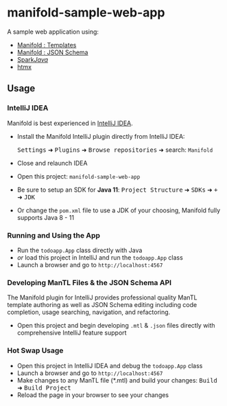 # manifold-sample-web-app
A sample web application using:
* [Manifold : Templates](http://manifold.systems/manifold-templates.html)
* [Manifold : JSON Schema](http://manifold.systems/docs.html#json-and-json-schema)
* [Spark*Java*](http://sparkjava.com/)
* [htmx](https://htmx.org/)

## Usage

### IntelliJ IDEA
Manifold is best experienced in [IntelliJ IDEA](https://www.jetbrains.com/idea/download/).
* Install the Manifold IntelliJ plugin directly from IntelliJ IDEA:

  <kbd>Settings</kbd> ➜ <kbd>Plugins</kbd> ➜ <kbd>Browse repositories</kbd> ➜ search: `Manifold`

* Close and relaunch IDEA
* Open this project: `manifold-sample-web-app`
* Be sure to setup an SDK for <b>Java 11</b>:
  <kbd>Project Structure</kbd> ➜ <kbd>SDKs</kbd> ➜ <kbd>+</kbd> ➜ <kbd>JDK</kbd>
* Or change the `pom.xml` file to use a JDK of your choosing, Manifold fully supports Java 8 - 11

### Running and Using the App
* Run the `todoapp.App` class directly with Java
* _or_ load this project in IntelliJ and run the `todoapp.App` class
* Launch a browser and go to `http://localhost:4567`

### Developing ManTL Files & the JSON Schema API
The Manifold plugin for IntelliJ provides professional quality ManTL template authoring as well as JSON Schema editing
including code completion, usage searching, navigation, and refactoring.
* Open this project and begin developing `.mtl` & `.json` files directly with comprehensive IntelliJ feature support

### Hot Swap Usage
* Open this project in IntelliJ IDEA and debug the `todoapp.App` class
* Launch a browser and go to `http://localhost:4567` 
* Make changes to any ManTL file (*.mtl) and build your changes: <kbd>Build</kbd> ➜ <kbd>Build Project</kbd>
* Reload the page in your browser to see your changes 